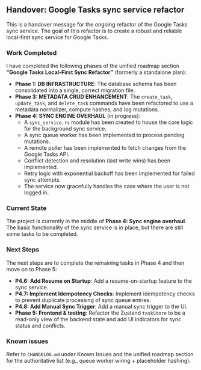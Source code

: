 ## Handover: Google Tasks sync service refactor

This is a handover message for the ongoing refactor of the Google Tasks sync service. The goal of this refactor is to create a robust and reliable local-first sync service for Google Tasks.

### Work Completed

I have completed the following phases of the unified roadmap section **"Google Tasks Local‑First Sync Refactor"** (formerly a standalone plan):

*   **Phase 1: DB INFRASTRUCTURE**: The database schema has been consolidated into a single, correct migration file.
*   **Phase 3: METADATA CRUD ENHANCEMENT**: The `create_task`, `update_task`, and `delete_task` commands have been refactored to use a metadata normalizer, compute hashes, and log mutations.
*   **Phase 4: SYNC ENGINE OVERHAUL** (in progress):
    *   A `sync_service.rs` module has been created to house the core logic for the background sync service.
    *   A sync queue worker has been implemented to process pending mutations.
    *   A remote poller has been implemented to fetch changes from the Google Tasks API.
    *   Conflict detection and resolution (last write wins) has been implemented.
    *   Retry logic with exponential backoff has been implemented for failed sync attempts.
    *   The service now gracefully handles the case where the user is not logged in.

### Current State

The project is currently in the middle of **Phase 4: Sync engine overhaul**. The basic functionality of the sync service is in place, but there are still some tasks to be completed.

### Next Steps

The next steps are to complete the remaining tasks in Phase 4 and then move on to Phase 5:

*   **P4.6: Add Resume on Startup**: Add a resume-on-startup feature to the sync service.
*   **P4.7: Implement Idempotency Checks**: Implement idempotency checks to prevent duplicate processing of sync queue entries.
*   **P4.8: Add Manual Sync Trigger**: Add a manual sync trigger to the UI.
*   **Phase 5: Frontend & testing**: Refactor the Zustand `taskStore` to be a read-only view of the backend state and add UI indicators for sync status and conflicts.

### Known issues

Refer to `CHANGELOG.md` under Known Issues and the unified roadmap section for the authoritative list (e.g., queue worker wiring + placeholder hashing).
